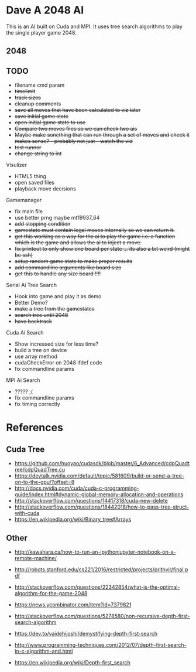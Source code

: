 Dave A 2048 AI
==============

This is an AI built on Cuda and MPI.
It uses tree search algorithms to play the single player game 2048.

2048
----


TODO
----
- filename cmd param
- ~~timelimit~~
- ~~track sizes~~
- ~~cleanup comments~~
- ~~save all moves that have been calculated to viz later~~
- ~~save initial game state~~
- ~~open initial game state to use~~
- ~~Compare two moves files so we can check two ais~~
- ~~Maybe make sonething that can run through a set of moves and check it makes sense? - probably not just - watch the vid~~
- ~~test runner~~
- ~~change string to int~~

Visulizer
- HTML5 thing
- open saved files
- playback move decisions

Gamemanager
- fix main file
- use better prng maybe mt19937_64
- ~~add stopping condition~~
- ~~gamestate must contain legal moves internally so we can return it.~~
- ~~get this working as a way for the ai to play the game i.e. a function which is the game and allows the ai to inject a move.~~
- ~~fix printout to only show one board per state ... its also a bit weird (might be ssh)~~
- ~~setup random game state to make proper results~~
- ~~add commandline arguments like board size~~
- ~~get this to handle any size board !!!!~~

Serial Ai Tree Search
- Hook into game and play it as demo
- Better Demo?
- ~~make a tree from the gamestates~~
- ~~search tree until 2048~~
- ~~have backtrack~~

Cuda Ai Search
- Show increased size for less time?
- build a tree on device
- use array method
- cudaCheckError on 2048 ifdef code
- fix commandline params

MPI Ai Search
- ????? ;(
- fix commandline params
- fix timing correctly

References
====
Cuda Tree
----
- https://github.com/huoyao/cudasdk/blob/master/6_Advanced/cdpQuadtree/cdpQuadTree.cu
- https://devtalk.nvidia.com/default/topic/581609/build-or-send-a-tree-on-to-the-gpu/?offset=8
- http://docs.nvidia.com/cuda/cuda-c-programming-guide/index.html#dynamic-global-memory-allocation-and-operations
- http://stackoverflow.com/questions/14417318/cuda-new-delete
- http://stackoverflow.com/questions/18442018/how-to-pass-tree-struct-with-cuda
- https://en.wikipedia.org/wiki/Binary_tree#Arrays

Other
-----
- http://kawahara.ca/how-to-run-an-ipythonjupyter-notebook-on-a-remote-machine/

- http://robots.stanford.edu/cs221/2016/restricted/projects/prithvir/final.pdf
- http://stackoverflow.com/questions/22342854/what-is-the-optimal-algorithm-for-the-game-2048
- https://news.ycombinator.com/item?id=7379821

- http://stackoverflow.com/questions/5278580/non-recursive-depth-first-search-algorithm
- https://dev.to/vaidehijoshi/demystifying-depth-first-search
- http://www.programming-techniques.com/2012/07/depth-first-search-in-c-algorithm-and.html
- https://en.wikipedia.org/wiki/Depth-first_search
